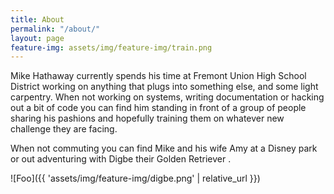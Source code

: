 ```yaml
---
title: About
permalink: "/about/"
layout: page
feature-img: assets/img/feature-img/train.png
---
```


Mike Hathaway currently spends his time at Fremont Union High School District working on anything that plugs into something else, and some light carpentry.  When not working on systems, writing documentation or hacking out a bit of code you can find him standing in front of a group of people sharing his pashions and hopefully training them on whatever new challenge they are facing.

When not commuting you can find Mike and his wife Amy at a Disney park or out adventuring with Digbe their Golden Retriever .

![Foo]({{ 'assets/img/feature-img/digbe.png' | relative_url }})
 

